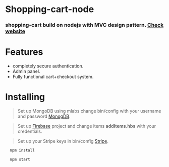 # Shopping-cart-node

### shopping-cart build on nodejs with **MVC** design pattern. [Check website](https://vast-wave-86658.herokuapp.com/)

# Features
* completely secure authentication.
* Admin panel.
* Fully functional cart+checkout system.


# Installing
> Set up MongoDB using mlabs change bin/config with your username and password [MonogDB](https://mlab.com/).

>Set up [Firebase](https://firebase.google.com/) project  and change items **addItems.hbs** with your credentials.

>Set up your Stripe keys in bin/config [Stripe]( https://dashboard.stripe.com/account/apikeys).


```bash
  npm install

  npm start
```